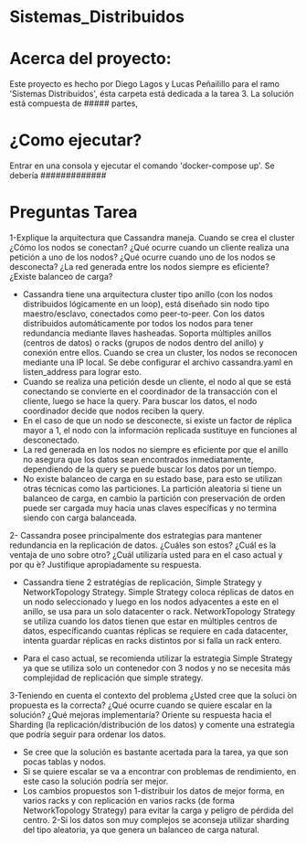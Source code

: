 # Sistemas_Distribuidos

# Acerca del proyecto:
Este proyecto es hecho por Diego Lagos y Lucas Peñailillo para el ramo 'Sistemas Distribuidos', ésta carpeta está dedicada a la tarea 3. La solución está compuesta de ##### partes, 

# ¿Como ejecutar?
Entrar en una consola y ejecutar el comando 'docker-compose up'. Se debería #############

# Preguntas Tarea
1-Explique la arquitectura que Cassandra maneja. Cuando se crea el cluster ¿Cómo los nodos se conectan? ¿Qué ocurre cuando un cliente realiza una petición a uno de los nodos? ¿Qué ocurre cuando uno de los nodos se desconecta? ¿La red generada entre los nodos siempre es eficiente? ¿Existe balanceo de carga?

- Cassandra tiene una arquitectura cluster tipo anillo (con los nodos distribuidos lógicamente en un loop), está diseñado sin nodo tipo maestro/esclavo, conectados como peer-to-peer. Con los datos distribuidos automáticamente por todos los nodos para tener redundancia mediante llaves hasheadas. Soporta múltiples anillos (centros de datos) o racks (grupos de nodos dentro del anillo) y conexión entre ellos. Cuando se crea un cluster, los nodos se reconocen mediante una IP local. Se debe configurar el archivo cassandra.yaml en listen_address para lograr esto.
- Cuando se realiza una petición desde un cliente, el nodo al que se está conectando se convierte en el coordinador de la transacción con el cliente, luego se hace la query. Para buscar los datos, el nodo coordinador decide que nodos reciben la query.
- En el caso de que un nodo se desconecte, si existe un factor de réplica mayor a 1, el nodo con la información replicada sustituye en funciones al desconectado.
- La red generada en los nodos no siempre es eficiente por que el anillo no asegura que los datos sean encontrados inmediatamente, dependiendo de la query se puede buscar los datos por un tiempo.
- No existe balanceo de carga en su estado base, para esto se utilizan otras técnicas como las particiones. La partición aleatoria si tiene un balanceo de carga, en cambio la partición con preservación de orden puede ser cargada muy hacia unas claves específicas y no termina siendo con carga balanceada.

2- Cassandra posee principalmente dos estrategias para mantener redundancia en la replicación de datos. ¿Cuáles son estos? ¿Cuál es la ventaja de uno sobre otro? ¿Cuál utilizaría usted para en el caso actual y por qu ́e? Justifique apropiadamente su respuesta.

- Cassandra tiene 2 estratégias de replicación, Simple Strategy y NetworkTopology Strategy. Simple Strategy coloca réplicas de datos en un nodo seleccionado y luego en los nodos adyacentes a este en el anillo, se usa para un solo datacenter o rack. NetworkTopology Strategy se utiliza cuando los datos tienen que estar en múltiples centros de datos, específicando cuantas réplicas se requiere en cada datacenter, intenta guardar réplicas en racks distintos por si falla un rack entero.

- Para el caso actual, se recomienda utilizar la estrategia Simple Strategy ya que se utiliza solo un contenedor con 3 nodos y no se necesita más complejidad de replicación que simple strategy.

3-Teniendo en cuenta el contexto del problema ¿Usted cree que la soluci ́on propuesta es la correcta? ¿Qué ocurre cuando se quiere escalar en la solución? ¿Qué mejoras implementaría? Oriente su respuesta hacia el Sharding (la replicación/distribución de los datos) y comente una estrategia que podría seguir para ordenar los datos.

- Se cree que la solución es bastante acertada para la tarea, ya que son pocas tablas y nodos.
- Si se quiere escalar se va a encontrar con problemas de rendimiento, en este caso la solución podría ser mejor.
- Los cambios propuestos son 1-distribuir los datos de mejor forma, en varios racks y con replicación en varios racks (de forma NetworkTopology Strategy) para evitar la carga y peligro de pérdida del centro. 2-Si los datos son muy complejos se aconseja utilizar sharding del tipo aleatoria, ya que genera un balanceo de carga natural.
